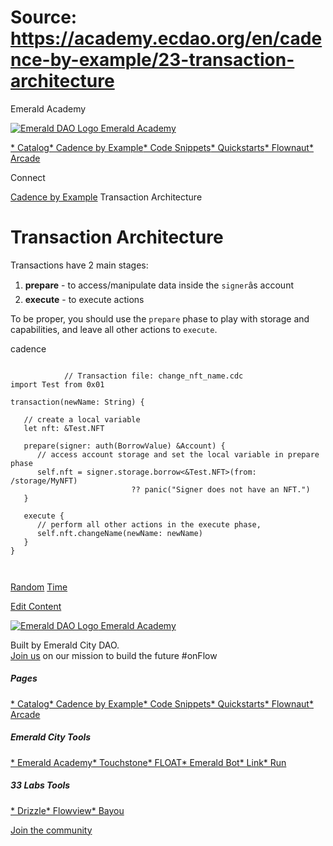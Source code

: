 # Source: https://academy.ecdao.org/en/cadence-by-example/23-transaction-architecture

Emerald Academy





[![Emerald DAO Logo](/ea-logo.png)
Emerald Academy](/en/)


[* Catalog](/en/catalog)[* Cadence by Example](/en/cadence-by-example)[* Code Snippets](/en/snippets)[* Quickstarts](/en/quickstarts)[* Flownaut](https://flownaut.ecdao.org)[* Arcade](https://arcade.ecdao.org)

Connect



[Cadence by Example](/en/cadence-by-example)
Transaction Architecture

# Transaction Architecture

Transactions have 2 main stages:

1. **prepare** - to access/manipulate data inside the `signer`âs account
2. **execute** - to execute actions

To be proper, you should use the `prepare` phase to play with storage and capabilities, and leave all other actions to `execute`.

cadence

```
		
			// Transaction file: change_nft_name.cdc
import Test from 0x01

transaction(newName: String) {

   // create a local variable
   let nft: &Test.NFT

   prepare(signer: auth(BorrowValue) &Account) {
      // access account storage and set the local variable in prepare phase
      self.nft = signer.storage.borrow<&Test.NFT>(from: /storage/MyNFT) 
                           ?? panic("Signer does not have an NFT.")
   }

   execute {
      // perform all other actions in the execute phase,
      self.nft.changeName(newName: newName)
   }
}
		 
	
```

[Random](/en/cadence-by-example/22-random)
[Time](/en/cadence-by-example/24-time)

[Edit Content](https://github.com/emerald-dao/emerald-academy-v2/tree/main/src/lib/content/cadence-by-example/en/23-transaction-architecture.md)



[![Emerald DAO Logo](/ea-logo.png)
Emerald Academy](/en/)

Built by Emerald City DAO.  
[Join us](https://discord.gg/emerald-city-906264258189332541) on our mission to build the future #onFlow

##### Pages

[* Catalog](/en/catalog)[* Cadence by Example](/en/cadence-by-example)[* Code Snippets](/en/snippets)[* Quickstarts](/en/quickstarts)[* Flownaut](https://flownaut.ecdao.org)[* Arcade](https://arcade.ecdao.org)


##### Emerald City Tools

[* Emerald Academy](https://academy.ecdao.org/)[* Touchstone](https://touchstone.city/)[* FLOAT](https://floats.city/)[* Emerald Bot](https://bot.ecdao.org/)[* Link](https://link.ecdao.org/)[* Run](https://run.ecdao.org/)


##### 33 Labs Tools

[* Drizzle](https://drizzle33.app/)[* Flowview](https://flowview.app/)[* Bayou](https://bayou33.app/)

[Join the community](https://discord.gg/emerald-city-906264258189332541)